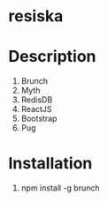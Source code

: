 # resiska

# Description
1. Brunch
2. Myth
3. RedisDB
4. ReactJS
5. Bootstrap
6. Pug

# Installation
1. npm install -g brunch